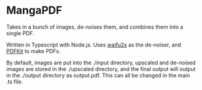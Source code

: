# MangaPDF
Takes in a bunch of images, de-noises them, and combines them into a single PDF.

Written in Typescript with Node.js. Uses [waifu2x](https://github.com/Tenpi/waifu2x) as the de-noiser, and [PDFKit](https://pdfkit.org/) to make PDFs.

By default, images are put into the ./input directory, upscaled and de-noised images are stored in the ./upscaled directory, and the final output will output in the ./output directory as output.pdf. This can all be changed in the main .ts file.
